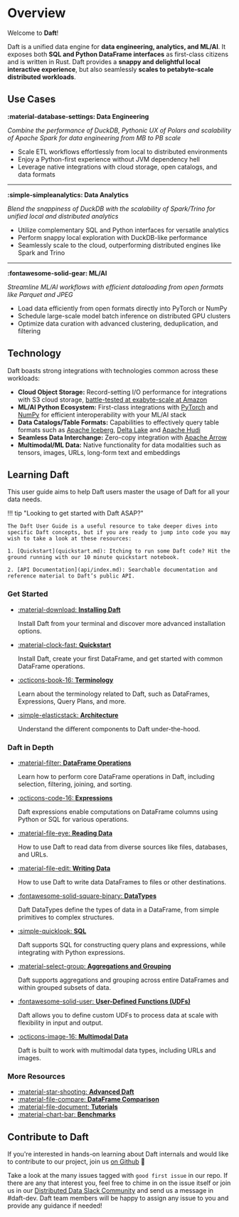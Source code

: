 # Overview

Welcome to **Daft**!

Daft is a unified data engine for **data engineering, analytics, and ML/AI**. It exposes both **SQL and Python DataFrame interfaces** as first-class citizens and is written in Rust. Daft provides a **snappy and delightful local interactive experience**, but also seamlessly **scales to petabyte-scale distributed workloads**.

## Use Cases

**:material-database-settings: Data Engineering**

*Combine the performance of DuckDB, Pythonic UX of Polars and scalability of Apache Spark for data engineering from MB to PB scale*

- Scale ETL workflows effortlessly from local to distributed environments
- Enjoy a Python-first experience without JVM dependency hell
- Leverage native integrations with cloud storage, open catalogs, and data formats
---

**:simple-simpleanalytics: Data Analytics**

*Blend the snappiness of DuckDB with the scalability of Spark/Trino for unified local and distributed analytics*

- Utilize complementary SQL and Python interfaces for versatile analytics
- Perform snappy local exploration with DuckDB-like performance
- Seamlessly scale to the cloud, outperforming distributed engines like Spark and Trino
---

**:fontawesome-solid-gear: ML/AI**

*Streamline ML/AI workflows with efficient dataloading from open formats like Parquet and JPEG*

- Load data efficiently from open formats directly into PyTorch or NumPy
- Schedule large-scale model batch inference on distributed GPU clusters
- Optimize data curation with advanced clustering, deduplication, and filtering

## Technology

Daft boasts strong integrations with technologies common across these workloads:

* **Cloud Object Storage:** Record-setting I/O performance for integrations with S3 cloud storage, [battle-tested at exabyte-scale at Amazon](https://aws.amazon.com/blogs/opensource/amazons-exabyte-scale-migration-from-apache-spark-to-ray-on-amazon-ec2/)
* **ML/AI Python Ecosystem:** First-class integrations with [PyTorch](https://pytorch.org/) and [NumPy](https://numpy.org/) for efficient interoperability with your ML/AI stack
* **Data Catalogs/Table Formats:** Capabilities to effectively query table formats such as [Apache Iceberg](https://iceberg.apache.org/), [Delta Lake](https://delta.io/) and [Apache Hudi](https://hudi.apache.org/)
* **Seamless Data Interchange:** Zero-copy integration with [Apache Arrow](https://arrow.apache.org/docs/index.html)
* **Multimodal/ML Data:** Native functionality for data modalities such as tensors, images, URLs, long-form text and embeddings

## Learning Daft

This user guide aims to help Daft users master the usage of Daft for all your data needs.

!!! tip "Looking to get started with Daft ASAP?"

    The Daft User Guide is a useful resource to take deeper dives into specific Daft concepts, but if you are ready to jump into code you may wish to take a look at these resources:

    1. [Quickstart](quickstart.md): Itching to run some Daft code? Hit the ground running with our 10 minute quickstart notebook.

    2. [API Documentation](api/index.md): Searchable documentation and reference material to Daft’s public API.

### Get Started

<div class="grid cards" markdown>

- [:material-download: **Installing Daft**](install.md)

    Install Daft from your terminal and discover more advanced installation options.

- [:material-clock-fast: **Quickstart**](quickstart.md)

    Install Daft, create your first DataFrame, and get started with common DataFrame operations.

- [:octicons-book-16: **Terminology**](terms.md)

    Learn about the terminology related to Daft, such as DataFrames, Expressions, Query Plans, and more.

- [:simple-elasticstack: **Architecture**](resources/architecture.md)

    Understand the different components to Daft under-the-hood.

</div>

### Daft in Depth

<div class="grid cards" markdown>

- [:material-filter: **DataFrame Operations**](core_concepts.md#dataframe)

    Learn how to perform core DataFrame operations in Daft, including selection, filtering, joining, and sorting.

- [:octicons-code-16: **Expressions**](core_concepts.md#expressions)

    Daft expressions enable computations on DataFrame columns using Python or SQL for various operations.

- [:material-file-eye: **Reading Data**](core_concepts.md#reading-data)

    How to use Daft to read data from diverse sources like files, databases, and URLs.

- [:material-file-edit: **Writing Data**](core_concepts.md#reading-data)

    How to use Daft to write data DataFrames to files or other destinations.

- [:fontawesome-solid-square-binary: **DataTypes**](core_concepts.md#datatypes)

    Daft DataTypes define the types of data in a DataFrame, from simple primitives to complex structures.

- [:simple-quicklook: **SQL**](core_concepts.md#sql)

    Daft supports SQL for constructing query plans and expressions, while integrating with Python expressions.

- [:material-select-group: **Aggregations and Grouping**](core_concepts.md#aggregations-and-grouping)

    Daft supports aggregations and grouping across entire DataFrames and within grouped subsets of data.

- [:fontawesome-solid-user: **User-Defined Functions (UDFs)**](core_concepts.md#user-defined-functions-udf)

    Daft allows you to define custom UDFs to process data at scale with flexibility in input and output.

- [:octicons-image-16: **Multimodal Data**](core_concepts.md#multimodal-data)

    Daft is built to work with multimodal data types, including URLs and images.

</div>

### More Resources

<div class="grid cards" markdown>

- [:material-star-shooting: **Advanced Daft**](advanced/memory.md)
- [:material-file-compare: **DataFrame Comparison**](resources/dataframe_comparison.md)
- [:material-file-document: **Tutorials**](resources/tutorials.md)
- [:material-chart-bar: **Benchmarks**](resources/benchmarks/tpch.md)

</div>

## Contribute to Daft

If you're interested in hands-on learning about Daft internals and would like to contribute to our project, join us [on Github](https://github.com/Eventual-Inc/Daft) 🚀

Take a look at the many issues tagged with `good first issue` in our repo. If there are any that interest you, feel free to chime in on the issue itself or join us in our [Distributed Data Slack Community](https://join.slack.com/t/dist-data/shared_invite/zt-2e77olvxw-uyZcPPV1SRchhi8ah6ZCtg) and send us a message in #daft-dev. Daft team members will be happy to assign any issue to you and provide any guidance if needed!

<!-- ## Frequently Asked Questions

todo(docs - jay): Add answers to each and more questions if necessary

??? quote "What does Daft do well? (or What should I use Daft for?)"

    todo(docs): this is from 10 min quickstart, filler answer for now

    Daft is the right tool for you if you are working with:

    - **Large datasets** that don't fit into memory or would benefit from parallelization
    - **Multimodal data types** such as images, JSON, vector embeddings, and tensors
    - **Formats that support data skipping** through automatic partition pruning and stats-based file pruning for filter predicates
    - **ML workloads** that would benefit from interact computation within a DataFrame (via UDFs)

??? quote "What should I *not* use Daft for?"

??? quote "How do I know if Daft is the right framework for me?"

    See [DataFrame Comparison](resources/dataframe_comparison.md)

??? quote "What is the difference between Daft and Ray?"

??? quote "What is the difference between Daft and Spark?"

??? quote "How does Daft perform at large scales vs other data engines?"

    See [Benchmarks](resources/benchmarks/tpch.md)

??? quote "What is the technical architecture of Daft?"

    See [Technical Architecture](resources/architecture.md)

??? quote "Does Daft perform any telemetry?"

    See [Telemetry](resources/telemetry.md) -->
